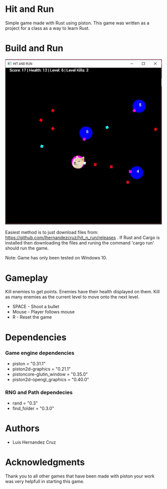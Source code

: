 # Hit and Run
Simple game made with Rust using piston. This game was written as a project for a class as a way to learn Rust.


# Build and Run
![Image of game](images/screenshot1.JPG?raw=true "Image of Hit and Run")

Easiest method is to just download files from: https://github.com/lhernandezcruz/hit_n_run/releases .
If Rust and Cargo is installed then downloading the files and runing the command 'cargo run' should run the game. 

Note: Game has only been tested on Windows 10.

# Gameplay
Kill enemies to get points. Enemies have their health displayed on them. Kill as many enemies as the current level to move onto the next level.
* SPACE - Shoot a bullet
* Mouse - Player follows mouse
* R     - Reset the game

# Dependencies
### Game engine dependencies
* piston = "0.31.1" 
* piston2d-graphics = "0.21.1"
* pistoncore-glutin_window = "0.35.0"
* piston2d-opengl_graphics = "0.40.0"

### RNG and Path dependecies
* rand = "0.3"
* find_folder = "0.3.0"

# Authors
* Luis Hernandez Cruz

# Acknowledgments
Thank you to all other games that have been made with piston your work was very helpfull in starting this game.